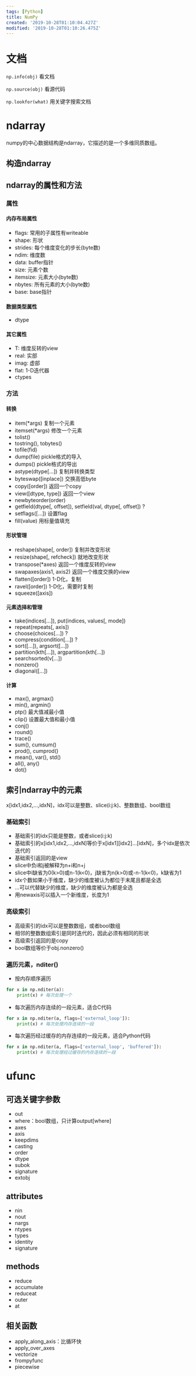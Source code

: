 ```yaml
---
tags: [Python]
title: NumPy
created: '2019-10-28T01:10:04.427Z'
modified: '2019-10-28T01:10:26.475Z'
---
```


# 文档

`np.info(obj)` 看文档

`np.source(obj)` 看源代码

`np.lookfor(what)` 用关键字搜索文档

# ndarray

numpy的中心数据结构是ndarray，它描述的是一个多维同质数组。
## 构造ndarray

## ndarray的属性和方法

### 属性

#### 内存布局属性

* flags: 常用的子属性有writeable
* shape: 形状
* strides: 每个维度变化的步长(byte数)
* ndim: 维度数
* data: buffer指针
* size: 元素个数
* itemsize: 元素大小(byte数)
* nbytes: 所有元素的大小(byte数)
* base: base指针

#### 数据类型属性

* dtype

#### 其它属性

* T: 维度反转的view
* real: 实部
* imag: 虚部
* flat: 1-D迭代器
* ctypes

### 方法

#### 转换

* item(*args) 复制一个元素
* itemset(*args) 修改一个元素
* tolist()
* tostring(), tobytes()
* tofile(fid)
* dump(file) pickle格式的导入
* dumps() pickle格式的导出
* astype(dtype[...]) 复制并转换类型
* byteswap([inplace]) 交换高低byte
* copy([order]) 返回一个copy
* view([dtype, type]) 返回一个view
* newbyteorder(order)
* getfield(dtype[, offset]), setfield(val, dtype[, offset]) ?
* setflags([...]) 设置flag
* fill(value) 用标量值填充

#### 形状管理

* reshape(shape[, order]) 复制并改变形状
* resize(shape[, refcheck]) 就地改变形状
* transpose(*axes) 返回一个维度反转的view
* swapaxes(axis1, axis2) 返回一个维度交换的view
* flatten([order]) 1-D化，复制
* ravel([order]) 1-D化，需要时复制
* squeeze([axis])

#### 元素选择和管理

* take(indices[...]), put(indices, values[, mode])
* repeat(repeats[, axis])
* choose(choices[...]) ?
* compress(condition[...]) ?
* sort([...]), argsort([...])
* partition(kth[...]), argpartition(kth[...])
* searchsorted(v[...])
* nonzero()
* diagonal([...])

#### 计算

* max(), argmax()
* min(), argmin()
* ptp() 最大值减最小值
* clip() 设置最大值和最小值
* conj()
* round()
* trace()
* sum(), cumsum()
* prod(), cumprod()
* mean(), var(), std()
* all(), any()
* dot()

## 索引ndarray中的元素

x[idx1,idx2,...,idxN]，idx可以是整数、slice(i:j:k)、整数数组、bool数组

### 基础索引

* 基础索引的idx只能是整数，或者slice(i:j:k)
* 基础索引的x[idx1,idx2,...,idxN]等价于x\[idx1][idx2]...[idxN]，多个idx是依次迭代的
* 基础索引返回的是view
* slice中负i和j被解释为n+i和n+j
* slice中i缺省为0(k>0)或n-1(k<0)，j缺省为n(k>0)或-n-1(k<0)，k缺省为1
* idx个数如果小于维度，缺少的维度被认为都位于末尾且都是全选
* ...可以代替缺少的维度，缺少的维度被认为都是全选
* 用newaxis可以插入一个新维度，长度为1

### 高级索引

* 高级索引的idx可以是整数数组，或者bool数组
* 相邻的整数数组索引是同时迭代的，因此必须有相同的形状
* 高级索引返回的是copy
* bool数组等价于obj.nonzero()

### 遍历元素，nditer()

* 按内存顺序遍历

```python
for x in np.nditer(a):
	print(x) # 每次处理一个
```

* 每次遍历内存连续的一段元素，适合C代码

```python
for x in np.nditer(a, flags=['external_loop']):
	print(x) # 每次处理内存连续的一段
```

* 每次遍历经过缓存的内存连续的一段元素，适合Python代码

```python
for x in np.nditer(a, flags=['external_loop', 'buffered']):
	print(x) # 每次处理经过缓存的内存连续的一段
```

# ufunc

## 可选关键字参数

* out
* where：bool数组，只计算output[where]
* axes
* axis
* keepdims
* casting
* order
* dtype
* subok
* signature
* extobj

## attributes

* nin
* nout
* nargs
* ntypes
* types
* identity
* signature

## methods

* reduce
* accumulate
* reduceat
* outer
* at

## 相关函数

* apply_along_axis：比循环快
* apply_over_axes
* vectorize
* frompyfunc
* piecewise
